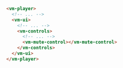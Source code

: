 ```html {7} title="example.html"
<vm-player>
  <!-- ... -->
  <vm-ui>
    <!-- ... -->
    <vm-controls>
      <!-- ... -->
      <vm-mute-control></vm-mute-control>
    </vm-controls>
  </vm-ui>
</vm-player>
```
